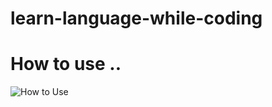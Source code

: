 # learn-language-while-coding

# How to use ..

![How to Use](https://raw.githubusercontent.com/enghamzasalem/learn-language-while-coding/master/res/demo.gif)
